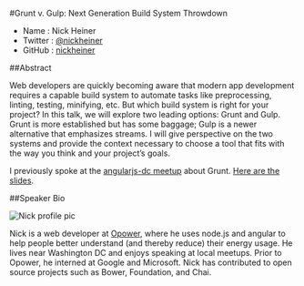 #Grunt v. Gulp: Next Generation Build System Throwdown

* Name      : Nick Heiner
* Twitter   : [@nickheiner](https://twitter.com/nickheiner)
* GitHub    : [nickheiner](https://github.com/nickheiner)

##Abstract

Web developers are quickly becoming aware that modern app development requires a capable build system to automate tasks
like preprocessing, linting, testing, minifying, etc. But which build system is right for your project? In this talk,
we will explore two leading options: Grunt and Gulp. Grunt is more established but has some baggage;
Gulp is a newer alternative that emphasizes streams. I will give perspective on the two systems and provide the context
necessary to choose a tool that fits with the way you think and your project’s goals.

I previously spoke at the [angularjs-dc meetup](http://www.meetup.com/AngularJS-DC/events/162821672/) about Grunt.
[Here are the slides](http://nickheiner.github.io/gruntled-talk).

##Speaker Bio

![Nick profile pic](https://avatars1.githubusercontent.com/u/829827?s=250)

Nick is a web developer at [Opower](http://www.opower.com), where he uses node.js and angular to help people better understand
(and thereby reduce) their energy usage. He lives near Washington DC and enjoys speaking at local meetups.
Prior to Opower, he interned at Google and Microsoft. Nick has contributed to open source projects such as
Bower, Foundation, and Chai.
